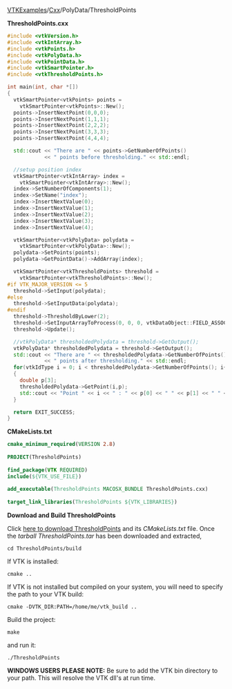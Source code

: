 [VTKExamples](/index/)/[Cxx](/Cxx)/PolyData/ThresholdPoints

**ThresholdPoints.cxx**
```c++
#include <vtkVersion.h>
#include <vtkIntArray.h>
#include <vtkPoints.h>
#include <vtkPolyData.h>
#include <vtkPointData.h>
#include <vtkSmartPointer.h>
#include <vtkThresholdPoints.h>

int main(int, char *[])
{
  vtkSmartPointer<vtkPoints> points =
    vtkSmartPointer<vtkPoints>::New();
  points->InsertNextPoint(0,0,0);
  points->InsertNextPoint(1,1,1);
  points->InsertNextPoint(2,2,2);
  points->InsertNextPoint(3,3,3);
  points->InsertNextPoint(4,4,4);

  std::cout << "There are " << points->GetNumberOfPoints()
            << " points before thresholding." << std::endl;

  //setup position index
  vtkSmartPointer<vtkIntArray> index =
    vtkSmartPointer<vtkIntArray>::New();
  index->SetNumberOfComponents(1);
  index->SetName("index");
  index->InsertNextValue(0);
  index->InsertNextValue(1);
  index->InsertNextValue(2);
  index->InsertNextValue(3);
  index->InsertNextValue(4);

  vtkSmartPointer<vtkPolyData> polydata =
    vtkSmartPointer<vtkPolyData>::New();
  polydata->SetPoints(points);
  polydata->GetPointData()->AddArray(index);

  vtkSmartPointer<vtkThresholdPoints> threshold =
    vtkSmartPointer<vtkThresholdPoints>::New();
#if VTK_MAJOR_VERSION <= 5
  threshold->SetInput(polydata);
#else
  threshold->SetInputData(polydata);
#endif
  threshold->ThresholdByLower(2);
  threshold->SetInputArrayToProcess(0, 0, 0, vtkDataObject::FIELD_ASSOCIATION_POINTS, "index");
  threshold->Update();

  //vtkPolyData* thresholdedPolydata = threshold->GetOutput();
  vtkPolyData* thresholdedPolydata = threshold->GetOutput();
  std::cout << "There are " << thresholdedPolydata->GetNumberOfPoints()
            << " points after thresholding." << std::endl;
  for(vtkIdType i = 0; i < thresholdedPolydata->GetNumberOfPoints(); i++)
  {
    double p[3];
    thresholdedPolydata->GetPoint(i,p);
    std::cout << "Point " << i << " : " << p[0] << " " << p[1] << " " << p[2] << std::endl;
  }

  return EXIT_SUCCESS;
}
```
**CMakeLists.txt**
```cmake
cmake_minimum_required(VERSION 2.8)
 
PROJECT(ThresholdPoints)
 
find_package(VTK REQUIRED)
include(${VTK_USE_FILE})
 
add_executable(ThresholdPoints MACOSX_BUNDLE ThresholdPoints.cxx)
 
target_link_libraries(ThresholdPoints ${VTK_LIBRARIES})
```

**Download and Build ThresholdPoints**

Click [here to download ThresholdPoints](https://github.com/lorensen/VTKWikiExamplesTarballs/raw/master/ThresholdPoints.tar) and its *CMakeLists.txt* file.
Once the *tarball ThresholdPoints.tar* has been downloaded and extracted,
```
cd ThresholdPoints/build 
```
If VTK is installed:
```
cmake ..
```
If VTK is not installed but compiled on your system, you will need to specify the path to your VTK build:
```
cmake -DVTK_DIR:PATH=/home/me/vtk_build ..
```
Build the project:
```
make
```
and run it:
```
./ThresholdPoints
```
**WINDOWS USERS PLEASE NOTE:** Be sure to add the VTK bin directory to your path. This will resolve the VTK dll's at run time.

